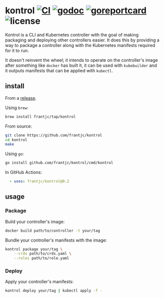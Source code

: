 # kontrol [![CI](https://github.com/frantjc/kontrol/actions/workflows/ci.yml/badge.svg?branch=main&event=push)](https://github.com/frantjc/kontrol/actions) [![godoc](https://pkg.go.dev/badge/github.com/frantjc/kontrol.svg)](https://pkg.go.dev/github.com/frantjc/kontrol) [![goreportcard](https://goreportcard.com/badge/github.com/frantjc/kontrol)](https://goreportcard.com/report/github.com/frantjc/kontrol) ![license](https://shields.io/github/license/frantjc/kontrol)

Kontrol is a CLI and Kubernetes controller with the goal of making packaging and deploying other controllers easier. It does this by providing a way to package a controller along with the Kubernetes manifests required for it to run.

It doesn't reinvent the wheel; it intends to operate on the controller's image after something like `docker` has built it, it can be used with `kubebuilder` and it outputs manifests that can be applied with `kubectl`.

## install

From a [release](https://github.com/frantjc/kontrol/releases).

Using `brew`:

```sh
brew install frantjc/tap/kontrol
```

From source:

```sh
git clone https://github.com/frantjc/kontrol
cd kontrol
make
```

Using `go`:

```sh
go install github.com/frantjc/kontrol/cmd/kontrol
```

In GitHub Actions:

```yml
  - uses: frantjc/kontrol@0.2
```

## usage

### Package

Build your controller's image:

```sh
docker build path/to/controller -t your/tag
```

Bundle your controller's manifests with the image:

```sh
kontrol package your/tag \
    --crds path/to/crds.yaml \
    --roles path/to/role.yaml
```

### Deploy

Apply your controller's manifests:

```sh
kontrol deploy your/tag | kubectl apply -f -
```

